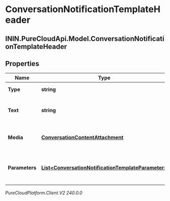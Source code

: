 # ConversationNotificationTemplateHeader

## ININ.PureCloudApi.Model.ConversationNotificationTemplateHeader

## Properties

|Name | Type | Description | Notes|
|------------ | ------------- | ------------- | -------------|
| **Type** | **string** | Template header type. | |
| **Text** | **string** | Header text. For WhatsApp, ignored. | [optional] |
| **Media** | [**ConversationContentAttachment**](ConversationContentAttachment) | Media template header image. | [optional] |
| **Parameters** | [**List&lt;ConversationNotificationTemplateParameter&gt;**](ConversationNotificationTemplateParameter) | Template parameters for placeholders in template. | [optional] |



_PureCloudPlatform.Client.V2 240.0.0_

